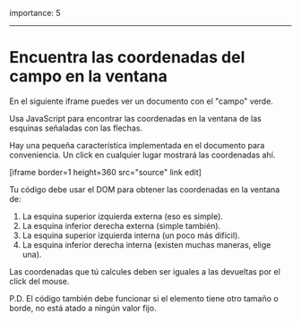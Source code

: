 importance: 5

---

# Encuentra las coordenadas del campo en la ventana

En el siguiente iframe puedes ver un documento con el "campo" verde.

Usa JavaScript para encontrar las coordenadas en la ventana de las esquinas señaladas con las flechas.

Hay una pequeña característica implementada en el documento para conveniencia. Un click en cualquier lugar mostrará las coordenadas ahí.

[iframe border=1 height=360 src="source" link edit]

Tu código debe usar el DOM para obtener las coordenadas en la ventana de:

1. La esquina superior izquierda externa (eso es simple).
2. La esquina inferior derecha externa (simple también).
3. La esquina superior izquierda interna (un poco más difícil).
4. La esquina inferior derecha interna (existen muchas maneras, elige una).

Las coordenadas que tú calcules deben ser iguales a las devueltas por el click del mouse.

P.D. El código también debe funcionar si el elemento tiene otro tamaño o borde, no está atado a ningún valor fijo.
